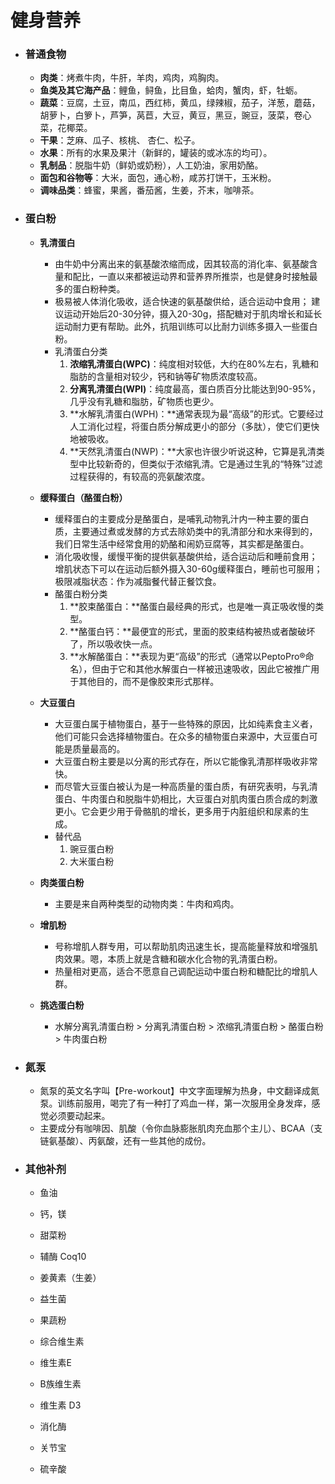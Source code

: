# 健身营养

- ### 普通食物

  - **肉类**：烤煮牛肉，牛肝，羊肉，鸡肉，鸡胸肉。
  - **鱼类及其它海产品**：鲤鱼，鲟鱼，比目鱼，蛤肉，蟹肉，虾，牡蛎。
  - **蔬菜**：豆腐，土豆，南瓜，西红柿，黄瓜，绿辣椒，茄子，洋葱，蘑菇，胡萝卜，白箩卜，芦笋，莴苣，大豆，黄豆，黑豆，豌豆，菠菜，卷心菜，花椰菜。
  - **干果**：芝麻、瓜子、核桃、 杏仁、松子。
  - **水果**：所有的水果及果汁（新鲜的，罐装的或冰冻的均可）。
  - **乳制品**：脱脂牛奶（鲜奶或奶粉），人工奶油，家用奶酪。
  - **面包和谷物等**：大米，面包，通心粉，咸苏打饼干，玉米粉。
  - **调味品类**：蜂蜜，果酱，番茄酱，生姜，芥末，咖啡茶。

- ### 蛋白粉

  - **乳清蛋白**
    - 由牛奶中分离出来的氨基酸浓缩而成，因其较高的消化率、氨基酸含量和配比，一直以来都被运动界和营养界所推崇，也是健身时接触最多的蛋白粉种类。
    - 极易被人体消化吸收，适合快速的氨基酸供给，适合运动中食用；
      建议运动开始后20-30分钟，摄入20-30g，搭配糖对于肌肉增长和延长运动耐力更有帮助。此外，抗阻训练可以比耐力训练多摄入一些蛋白粉。
    - 乳清蛋白分类
      1. **浓缩乳清蛋白(WPC)**：纯度相对较低，大约在80%左右，乳糖和脂肪的含量相对较少，钙和钠等矿物质浓度较高。
      2. **分离乳清蛋白(WPI)**：纯度最高，蛋白质百分比能达到90-95%，几乎没有乳糖和脂肪，矿物质也更少。
      3. **水解乳清蛋白(WPH)：**通常表现为最“高级”的形式。它要经过人工消化过程，将蛋白质分解成更小的部分（多肽），使它们更快地被吸收。
      4. **天然乳清蛋白(NWP)：**大家也许很少听说这种，它算是乳清类型中比较新奇的，但类似于浓缩乳清。它是通过生乳的“特殊”过滤过程获得的，有较高的亮氨酸浓度。

  - **缓释蛋白（酪蛋白粉）**
    - 缓释蛋白的主要成分是酪蛋白，是哺乳动物乳汁内一种主要的蛋白质，主要通过煮或发酵的方式去除奶类中的乳清部分和水来得到的，我们日常生活中经常食用的奶酪和闹奶豆腐等，其实都是酪蛋白。
    - 消化吸收慢，缓慢平衡的提供氨基酸供给，适合运动后和睡前食用；增肌状态下可以在运动后额外摄入30-60g缓释蛋白，睡前也可服用；极限减脂状态：作为减脂餐代替正餐饮食。
    - 酪蛋白粉分类
      1. **胶束酪蛋白：**酪蛋白最经典的形式，也是唯一真正吸收慢的类型。
      2. **酪蛋白钙：**最便宜的形式，里面的胶束结构被热或者酸破坏了，所以吸收快一点。
      3. **水解酪蛋白：**表现为更“高级”的形式（通常以PeptoPro®命名），但由于它和其他水解蛋白一样被迅速吸收，因此它被推广用于其他目的，而不是像胶束形式那样。
  - **大豆蛋白** 
    - 大豆蛋白属于植物蛋白，基于一些特殊的原因，比如纯素食主义者，他们可能只会选择植物蛋白。在众多的植物蛋白来源中，大豆蛋白可能是质量最高的。
    - 大豆蛋白粉主要是以分离的形式存在，所以它能像乳清那样吸收非常快。
    - 而尽管大豆蛋白被认为是一种高质量的蛋白质，有研究表明，与乳清蛋白、牛肉蛋白和脱脂牛奶相比，大豆蛋白对肌肉蛋白质合成的刺激更小。它会更少用于骨骼肌的增长，更多用于内脏组织和尿素的生成。
    - 替代品
      1. 豌豆蛋白粉
      2. 大米蛋白粉

  - **肉类蛋白粉**
    - 主要是来自两种类型的动物肉类：牛肉和鸡肉。

  - **增肌粉**
    - 号称增肌人群专用，可以帮助肌肉迅速生长，提高能量释放和增强肌肉效果。嗯，本质上就是含糖和碳水化合物的乳清蛋白粉。
    - 热量相对更高，适合不愿意自己调配运动中蛋白粉和糖配比的增肌人群。

  - **挑选蛋白粉**
    - 水解分离乳清蛋白粉 > 分离乳清蛋白粉 > 浓缩乳清蛋白粉 > 酪蛋白粉 > 牛肉蛋白粉

- ### 氮泵

  - 氮泵的英文名字叫【Pre-workout】中文字面理解为热身，中文翻译成氮泵。训练前服用，喝完了有一种打了鸡血一样，第一次服用全身发痒，感觉必须要动起来。
  - 主要成分有咖啡因、肌酸（令你血脉膨胀肌肉充血那个主儿）、BCAA（支链氨基酸）、丙氨酸，还有一些其他的成份。

- ### 其他补剂

  - 鱼油

  - 钙，镁

  - 甜菜粉

  - 辅酶 Coq10

  - 姜黄素（生姜）

  - 益生菌

  - 果蔬粉

  - 综合维生素

  - 维生素E

  - B族维生素

  - 维生素 D3

  - 消化酶

  - 关节宝

  - 硫辛酸

    